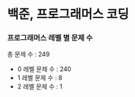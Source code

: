 # 백준, 프로그래머스 코딩
### 프로그래머스 레벨 별 문제 수
총 문제 수 : 249
- 0 레벨 문제 수 : 240
- 1 레벨 문제 수 : 8
- 2 레벨 문제 수 : 1

